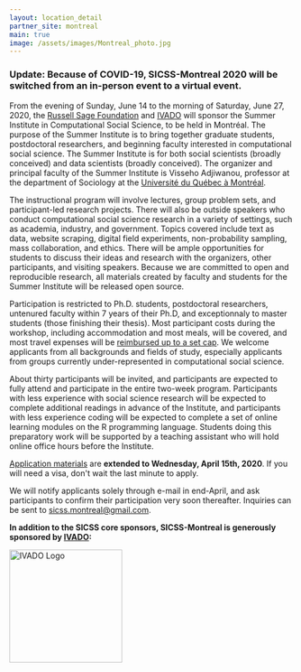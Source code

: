 ```yaml
---
layout: location_detail
partner_site: montreal
main: true
image: /assets/images/Montreal_photo.jpg
---
```


### Update: Because of COVID-19, SICSS-Montreal 2020 will be switched from an in-person event to a virtual event.

From the evening of Sunday, June 14 to the morning of Saturday, June 27, 2020, the [Russell Sage Foundation](https://www.russellsage.org/) and [IVADO](https://ivado.ca/) will sponsor the Summer Institute in Computational Social Science, to be held in Montréal. The purpose of the Summer Institute is to bring together graduate students, postdoctoral researchers, and beginning faculty interested in computational social science. The Summer Institute is for both social scientists (broadly conceived) and data scientists (broadly conceived). The organizer and principal faculty of the Summer Institute is Visseho Adjiwanou, professor at the department of Sociology at the [Université du Québec à Montréal](https://uqam.ca/).

The instructional program will involve lectures, group problem sets, and participant-led research projects. There will also be outside speakers who conduct computational social science research in a variety of settings, such as academia, industry, and government. Topics covered include text as data, website scraping, digital field experiments, non-probability sampling, mass collaboration, and ethics. There will be ample opportunities for students to discuss their ideas and research with the organizers, other participants, and visiting speakers. Because we are committed to open and reproducible research, all materials created by faculty and students for the Summer Institute will be released open source.

Participation is restricted to Ph.D. students, postdoctoral researchers, untenured faculty within 7 years of their Ph.D, and exceptionnaly to master students (those finishing their thesis). Most participant costs during the workshop, including accommodation and most meals, will be covered, and most travel expenses will be [reimbursed up to a set cap](https://compsocialscience.github.io/summer-institute/2020/montreal/travel). We welcome applicants from all backgrounds and fields of study, especially applicants from groups currently under-represented in computational social science. 

About thirty participants will be invited, and participants are expected to fully attend and participate in the entire two-week program. Participants with less experience with social science research will be expected to complete additional readings in advance of the Institute, and participants with less experience coding will be expected to complete a set of online learning modules on the R programming language. Students doing this preparatory work will be supported by a teaching assistant who will hold online office hours before the Institute.

[Application materials](https://compsocialscience.github.io/summer-institute/2020/montreal/apply) are **extended to Wednesday, April 15th, 2020**. If you will need a visa, don't wait the last minute to apply.

We will notify applicants solely through e-mail in end-April, and ask participants to confirm their participation very soon thereafter. Inquiries can be sent to <sicss.montreal@gmail.com>.

**In addition to the SICSS core sponsors, SICSS-Montreal is generously sponsored by [IVADO](https://ivado.ca/):**

<img class="img-responsive" alt="IVADO Logo" src="{{ site.baseurl }}{% link 2020/montreal/images/logo-ivado.jpg %}" width = "200">

